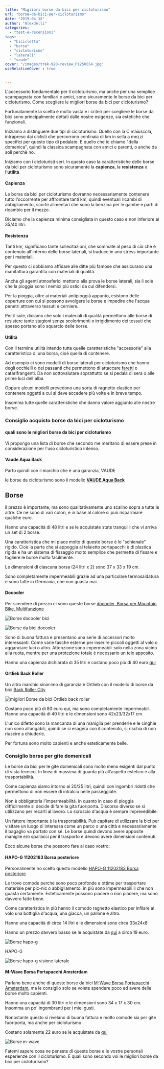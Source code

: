 ```yaml
---
title: "Migliori borse da bici per cicloturismo"
url: "borse-da-bici-per-cicloturismo"
date: "2019-04-18"
author: "Alexdelli"
categories: 
  - "test-e-recensioni"
tags: 
  - "bicicletta"
  - "borse"
  - "cicloturismo"
  - "laterali"
  - "vaude"
cover: "/images/trek-920-review_P1250654.jpg"
useRelativeCover : true

  
---
```


L'accessorio fondamentale per il cicloturismo, ma anche per una semplice scampagnata con familiari e amici, sono sicuramente le borse da bici per cicloturismo. Come scegliere le migliori borse da bici per cicloturismo?

Fortunatamente la scelta è molto vasta e i criteri per scegliere le borse da bici sono principalmente dettati dalle nostre esigenze, sia estetiche che funzionali.

Iniziamo a distinguere due tipi di cicloturismo. Quello con la C maiuscola, intrapreso dai ciclisti che percorrono centinaia di km in sella a mezzi specifici per questo tipo di pedalate. E quello che io chiamo "della domenica", quindi la classica scampagnata con amici e parenti, o anche da soli perchè no.

Iniziamo con i cicloturisti seri. In questo caso la caratteristiche delle borse da bici per cicloturismo sono sicuramente la **capienza**, la **resistenza** e l'**utilità**.

#### **Capienza**

Le borse da bici per cicloturismo dovranno necessariamente contenere tutto l'occorrente per affrontare tanti km, quindi eventuali ricambi di abbigliamento, scorte alimentari che sono la benzina per le gambe e parti di ricambio per il mezzo.

Diciamo che la capienza minima consigliata in questo caso è non inferiore ai 35/40 litri.

#### Resistenza

Tanti km, significano tante sollecitazioni, che sommate al peso di ciò che è contenuto all'interno delle borse lateriali, si traduce in uno stress importante per i materiali.

Per questo ci dobbiamo affidare alle ditte più famose che assicurano una manifattura garantita con materiali di qualità.

Anche gli agenti atmosferici mettono alla prova le borse laterali, sia il sole che la pioggia sono i nemici più ostici da cui difendersi.

Per la pioggia, oltre ai materiali antipioggià appunto, esistono delle coperture con cui si possono avvolgere le borse e impedire che l'acqua penetri attraverso tessuti e cerniere.

Per il sole, diciamo che solo i materiali di qualità permettono alle borse di resistere tante stagioni senza scolorimenti o irrigidimento dei tessuti che spesso portano allo squarcio delle borse.

#### Utilità

Con il termine utilità intendo tutte quelle caratteristiche "accessorie" alla caratteristica di una borsa, cioè quella di contenere.

Ad esempio ci sono modelli di borse laterali per cicloturismo che hanno degli occhielli o dei passanti che permettono di attaccare [faretti](https://alexdelli.it/consiglio-luce-posteriore-led-per-bici-da-corsa/) o catarifrangenti. Da non sottovalutare soprattutto se si pedala di sera o alle prime luci dell'alba.

Oppure alcuni modelli prevedono una sorta di ragnetto elastico per contenere oggetti a cui si deve accedere più volte e in breve tempo.

Insomma tutte quelle caratteristiche che danno valore aggiunto alle nostre borse.

### Consiglio acquisto borse da bici per cicloturismo

#### quali sono le migliori borse da bici per cicloturismo

Vi propongo una lista di borse che secondo me meritano di essere prese in considerazione per l'uso cicloturistico intenso.

#### Vaude Aqua Back

Parto quindi con il marchio che è una garanzia, VAUDE

le borse da cicloturismo sono il modello **[VAUDE Aqua Back](https://amzn.to/2vcfN4S)**

## Borse





	
il prezzo è importante, ma sono qualitativamente uno scalino sopra a tutte le altre. Ce ne sono di vari colori, e in base al colore si può risparmiare qualche euro.

Hanno una capacità di 48 litri e se le acquistate state tranquilli che vi arriva un set di 2 borse.

Una caratteristica che mi piace molto di queste borse è lo "schienale" rigido. Cioè la parte che si appoggia al telaietto portapacchi è di plastica rigida e ha un sistema di fissaggio molto semplice che permette di fissare e togliere le borse molto facilmente.

Le dimensioni di ciascuna borsa (24 litri x 2) sono 37 x 33 x 19 cm.

Sono completamente impermeabili grazie ad una particolare termosaldatura e sono fatte in Germania, che non guasta mai.

#### Docooler

Per scendere di prezzo ci sono queste borse [docooler, Borsa per Mountain Bike, Multifunzione](https://amzn.to/2Irza2s)

![Borse docooler bici](images/61DdGA-ZToL._SL1000_.jpg)

![Borse da bici docooler](images/61Nn1mqqAdL._SL1000_.jpg)

Sono di buona fattura e presentano una serie di accessori molto interessanti. Come varie tasche esterne per inserire piccoli oggetti al volo o agganciare luci o altro. Attenzione sono impermeabili solo nella zona vicino alla ruota, mentre per una protezione totale è necessario un telo apposito.

Hanno una capienza dichiarata di 35 litri e costano poco più di 40 euro [qui](https://amzn.to/2V9ygh5)

#### Ortlieb Back Roller

Un altro marchio sinonimo di garanzia è Ortlieb con il modello di borse da bici [Back Roller City](https://amzn.to/2UmoR1j)

![migliori Borse da bici Ortlieb back roller](images/81URKPDjO5L._SL1500_.jpg)

Costano poco più di 80 euro qui, ma sono completamente impermeabili. Hanno una capacità di 40 litri e le dimensioni sono 42x23/32x17 cm

L'unico difetto sono la mancanza di una maniglia per prenderle e le cinghie non sono allungabili, quindi se si esagera con il contenuto, si rischia di non riuscire a chiuderle.

Per fortuna sono molto capienti e anche esteticamente belle.

### Consiglio borse per gite domenicali

Le borse da bici per le gite domenicali sono molto meno esigenti dal punto di vista tecnico. In linea di massima di guarda più all'aspetto estetico e alla trasportabilità.

Come capienza siamo intorno ai 20/25 litri, quindi con ingombri ridotti che permettono di non essere di intralcio nelle passeggiate.

Non è obbligatoria l'impermeabilità, in quanto in caso di pioggia difficilmente si decide di fare la gita fuoriporta. Discorso diverso se si utilizzano per recarti al lavoro. Lo scroscio d'acqua è sempre imprevedibile.

Un fattore importante è la trasportabilità. Può capitare di utilizzare la bici per visitare un luogo di interessa come un parco o una città e necessariamente il bagaglio va portato con sé. Le borse quindi devono avere apposite maniglie e/o spallacci per il trasporto e devono avere dimensioni contenuti.

Ecco alcune borse che possono fare al caso vostro:

#### HAPO-G 11202183 Borsa posteriore

Personalmente ho scelto questo modello [HAPO-G 11202183 Borsa posteriore](https://amzn.to/2Dw6Doz)

Le trovo comode perchè sono poco profonde e ottime per trasportare materiale per pic-nic o abbigliamento. in più sono impermeabili il che non guasta certamente. Esteticamente possono piacere o non piacere, ma sono davvero fatte bene.

Come caratteristica in più hanno il comodo ragnetto elastico per infilare al volo una bottiglia d'acqua, una giacca, un pallone e altro.

Hanno una capacità di circa 14 litri e le dimensioni sono circa 33x24x8

Hanno un prezzo davvero basso se le acquistate da [qui](https://amzn.to/2PghCXE) a circa 19 euro.

![Borse hapo-g](images/20190328_204351-1-950x713.jpg)

HAPO-G

![Borse hapo-g visione laterale](images/91csdfSL3pL._SL1500_.jpg)

#### M-Wave Borsa Portapacchi Amsterdam

Parlano bene anche di queste borse da bici [M-Wave Borsa Portapacchi Amsterdam](https://amzn.to/2PhPT8Q), ma le consiglio solo se volete spendere poco ed avere delle borse molto capienti.

Hanno una capacità di 30 litri e le dimensioni sono 34 x 17 x 30 cm. Insomma un po' ingombranti per i miei gusti.

Nonostante questo si rivelano di buona fattura e molto comode sia per gite fuoriporta, ma anche per cicloturismo.

Costano solamente 22 euro se le acquistate da [qui](https://amzn.to/2PhPT8Q)

![Borse m-wave](images/718AIxlGuQL._SL1500_.jpg)

Fatemi sapere cosa ne pensate di queste borse e le vostre personali esperienze con il cicloturismo. E quali sono secondo voi le migliori borse da bici per cicloturismo?
